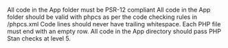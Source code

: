 All code in the App folder must be PSR-12 compliant
All code in the App folder should be valid with phpcs as per the code checking rules in /phpcs.xml
Code lines should never have trailing whitespace. 
Each PHP file must end with an empty row. 
All code in the App directory should pass PHP Stan checks at level 5. 